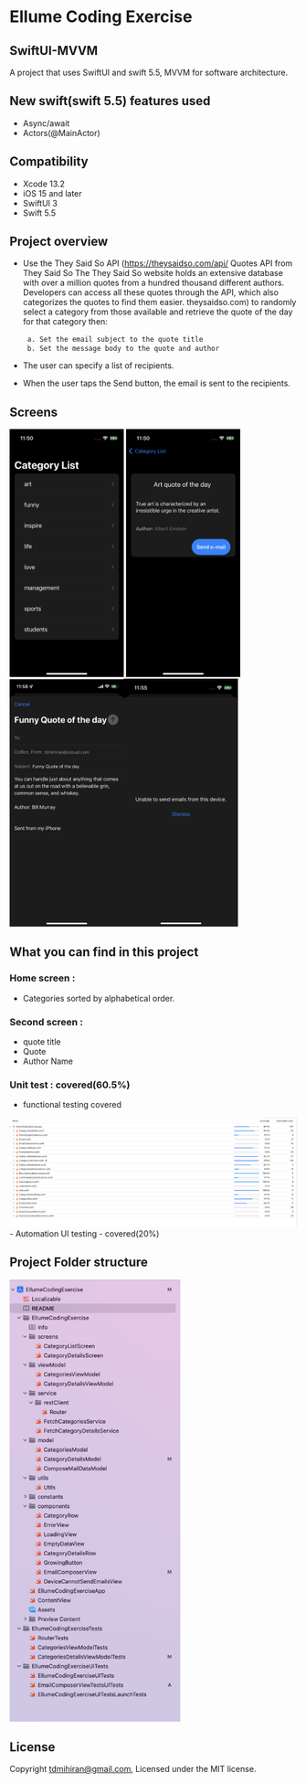 # Ellume Coding Exercise


## SwiftUI-MVVM
A project that uses SwiftUI and swift 5.5, MVVM for software architecture.

## New swift(swift 5.5) features used
- Async/await
- Actors(@MainActor)

## Compatibility
- Xcode 13.2
- iOS 15 and later
- SwiftUI 3
- Swift 5.5

## Project overview
 - Use the They Said So API (https://theysaidso.com/api/
Quotes API from They Said So
The They Said So website holds an extensive database with over a million quotes from a hundred thousand different authors. Developers can access all these quotes through the API, which also categorizes the quotes to find them easier.
theysaidso.com) to randomly select a category from those available and retrieve the quote of the day for that category then:

        a. Set the email subject to the quote title
        b. Set the message body to the quote and author

- The user can specify a list of recipients.

- When the user taps the Send button, the email is sent to the recipients.

## Screens 
<img src = "screenshot/home.png" width = "200" hight = "420"> <img src = "screenshot/details.png" width = "200" hight = "420"><img src = "screenshot/email.png" width = "200" hight = "420"><img src = "screenshot/device-not-support.png" width = "200" hight = "420">

## What you can find in this project
 ### Home screen :
- Categories sorted by alphabetical order.

 ### Second screen :
- quote title
- Quote
- Author Name

 ### Unit test : covered(60.5%)
- functional testing covered
<img src = "screenshot/unit-test.png" width = "700" hight = "650">
- Automation UI testing - covered(20%)

## Project Folder structure
<img src = "screenshot/folderstructure.png" width = "300" hight = "420">

## License
Copyright tdmihiran@gmail.com,  Licensed under the MIT license.
